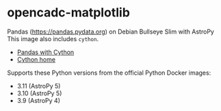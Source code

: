 # opencadc-matplotlib
Pandas (https://pandas.pydata.org) on Debian Bullseye Slim with AstroPy
This image also includes `cython`.

 - [Pandas with Cython](https://pandas.pydata.org/docs/user_guide/enhancingperf.html)
 - [Cython home](https://cython.org)

Supports these Python versions from the official
Python Docker images:

  - 3.11 (AstroPy 5)
  - 3.10 (AstroPy 5)
  - 3.9 (AstroPy 4)

